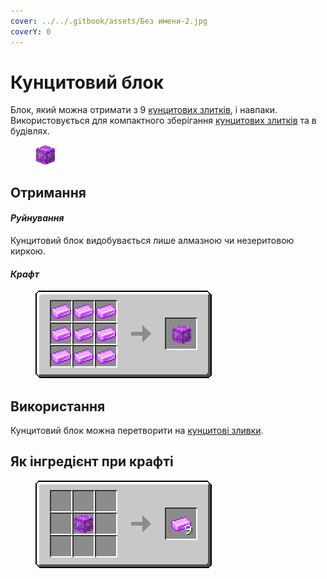 ```yaml
---
cover: ../../.gitbook/assets/Без имени-2.jpg
coverY: 0
---
```


# Кунцитовий блок

Блок, який можна отримати з 9 [кунцитових злитків](../materialy/metally-i-mineraly/kuncitovyi-slitok.md), і навпаки. Використовується для компактного зберігання [кунцитових злитків](../materialy/metally-i-mineraly/kuncitovyi-slitok.md) та в будівлях.

<figure><img src="../../.gitbook/assets/pink_ore_block (1).png" alt=""><figcaption></figcaption></figure>

## Отримання

#### _Руйнування_

Кунцитовий блок видобувається лише алмазною чи незеритовою киркою.

#### _Крафт_

<figure><img src="../../.gitbook/assets/pink_ore_block_result-x1.png" alt=""><figcaption></figcaption></figure>

## Використання

Кунцитовий блок можна перетворити на [кунцитові зливки](../materialy/metally-i-mineraly/kuncitovyi-slitok.md).

## Як інгредієнт при крафті

<figure><img src="../../.gitbook/assets/pink_ore_ingot_result-multi.png" alt=""><figcaption></figcaption></figure>
